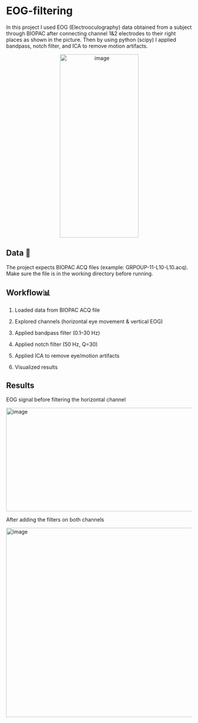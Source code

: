 # EOG-filtering

In this project I used EOG (Electrooculography) data obtained from a subject through BIOPAC after connecting channel 1&2 electrodes to their right places as shown in the picture. Then by using python (scipy) I applied bandpass, notch filter, and ICA to remove motion artifacts.

<p align="center">
<img width="213" height="498" alt="image" src="https://github.com/user-attachments/assets/a88fd9cc-0919-40ee-b89d-0838bf8a728c" />

## Data 📂 

The project expects BIOPAC ACQ files (example: GRPOUP-11-L10-L10.acq).
Make sure the file is in the working directory before running.

## Workflow📊

1. Loaded data from BIOPAC ACQ file

2. Explored channels (horizontal eye movement & vertical EOG)

3. Applied bandpass filter (0.1–30 Hz)

4. Applied notch filter (50 Hz, Q=30)

5. Applied ICA to remove eye/motion artifacts

6. Visualized results

## Results

EOG signal before filtering the horizontal channel  

<img width="532" height="281" alt="image" src="https://github.com/user-attachments/assets/dc4f5c10-a512-436a-ad54-0b9240c89c2a" />

After adding the filters on both channels

<img width="924" height="514" alt="image" src="https://github.com/user-attachments/assets/c0d1d56b-1ec2-4cd0-90ba-84258e6cb6d9" />



